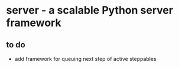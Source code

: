 # server - a scalable Python server framework
## to do
- add framework for queuing next step of active steppables
